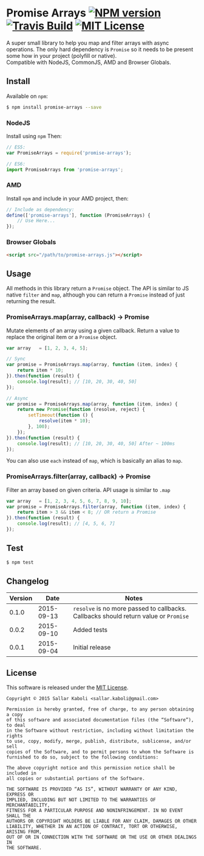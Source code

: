 Promise Arrays [![NPM version][npm-version-image]][npm-url] [![Travis Build][travis-build-image]][travis-url] [![MIT License][license-image]][license-url]
===
A super small library to help you map and filter arrays with async operations. The only hard dependency is 
`Promise` so it needs to be present some how in your project (polyfill or native).  
Compatible with NodeJS, CommonJS, AMD and Browser Globals.

## Install
Available on `npm`:
```bash
$ npm install promise-arrays --save
```

### NodeJS
Install using `npm` Then:
```javascript
// ES5:
var PromiseArrays = require('promise-arrays');

// ES6:
import PromiseArrays from 'promise-arrays';
```

### AMD
Install `npm` and include in your AMD project, then:
```javascript
// Include as dependency:
define(['promise-arrays'], function (PromiseArrays) {
    // Use Here...
});
```

### Browser Globals
```html
<script src="/path/to/promise-arrays.js"></script>
```

## Usage
All methods in this library return a `Promise` object. The API is similar to JS native `filter` and `map`, although
you can return a `Promise` instead of just returning the result.

### PromiseArrays.map(array, callback) → Promise
Mutate elements of an array using a given callback. Return a value to replace the original item or a `Promise` object.
```javascript
var array   = [1, 2, 3, 4, 5];

// Sync
var promise = PromiseArrays.map(array, function (item, index) {
    return item * 10;
}).then(function (result) {
    console.log(result); // [10, 20, 30, 40, 50]
});

// Async
var promise = PromiseArrays.map(array, function (item, index) {
    return new Promise(function (resolve, reject) {
        setTimeout(function () {
            resolve(item * 10);
        }, 100);
    });
}).then(function (result) {
    console.log(result); // [10, 20, 30, 40, 50] After ~ 100ms
});
```

You can also use `each` instead of `map`, which is basically an alias to `map`.

### PromiseArrays.filter(array, callback) → Promise
Filter an array based on given criteria. API usage is similar to `.map`
```javascript
var array   = [1, 2, 3, 4, 5, 6, 7, 8, 9, 10];
var promise = PromiseArrays.filter(array, function (item, index) {
    return item > 3 && item < 8; // OR return a Promise
}).then(function (result) {
    console.log(result); // [4, 5, 6, 7]
});
```

## Test
```bash
$ npm test
```

## Changelog

| Version | Date       | Notes |
|---------|------------|-------|
| 0.1.0   | 2015-09-13 | `resolve` is no more passed to callbacks. Callbacks should return value or `Promise` |
| 0.0.2   | 2015-09-10 | Added tests |
| 0.0.1   | 2015-09-04 | Initial release |

## License
This software is released under the [MIT License](http://sallar.mit-license.org/).  

    Copyright © 2015 Sallar Kaboli <sallar.kaboli@gmail.com>
    
    Permission is hereby granted, free of charge, to any person obtaining a copy
    of this software and associated documentation files (the “Software”), to deal
    in the Software without restriction, including without limitation the rights
    to use, copy, modify, merge, publish, distribute, sublicense, and/or sell
    copies of the Software, and to permit persons to whom the Software is
    furnished to do so, subject to the following conditions:
    
    The above copyright notice and this permission notice shall be included in
    all copies or substantial portions of the Software.
    
    THE SOFTWARE IS PROVIDED “AS IS”, WITHOUT WARRANTY OF ANY KIND, EXPRESS OR
    IMPLIED, INCLUDING BUT NOT LIMITED TO THE WARRANTIES OF MERCHANTABILITY,
    FITNESS FOR A PARTICULAR PURPOSE AND NONINFRINGEMENT. IN NO EVENT SHALL THE
    AUTHORS OR COPYRIGHT HOLDERS BE LIABLE FOR ANY CLAIM, DAMAGES OR OTHER
    LIABILITY, WHETHER IN AN ACTION OF CONTRACT, TORT OR OTHERWISE, ARISING FROM,
    OUT OF OR IN CONNECTION WITH THE SOFTWARE OR THE USE OR OTHER DEALINGS IN
    THE SOFTWARE.
    
[npm-url]: https://npmjs.com/package/promise-arrays
[npm-version-image]: https://img.shields.io/npm/v/promise-arrays.svg

[travis-url]: https://travis-ci.org/sallar/promise-arrays
[travis-build-image]: https://img.shields.io/travis/sallar/promise-arrays.svg

[license-url]: http://sallar.mit-license.org/
[license-image]: https://img.shields.io/npm/l/promise-arrays.svg